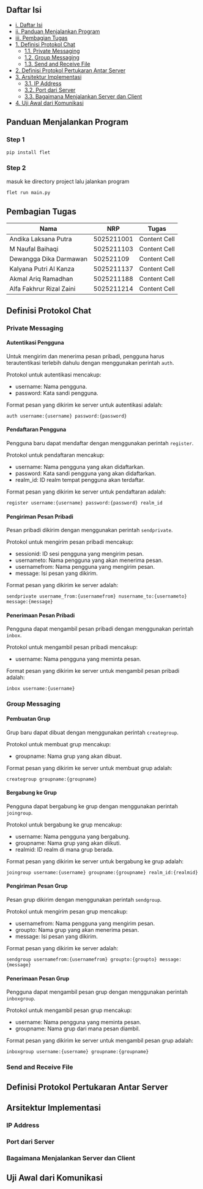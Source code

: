## Daftar Isi

- [i. Daftar Isi](#daftar-isi)
- [ii. Panduan Menjalankan Program](#panduan-menjalankan-program)
- [iii. Pembagian Tugas](#pembagian-tugas)
- [1. Definisi Protokol Chat](#definisi-protokol-chat)
  - [1.1. Private Messaging](#private-messaging)
  - [1.2. Group Messaging](#group-messaging)
  - [1.3. Send and Receive File](#send-and-receive-file)
- [2. Definisi Protokol Pertukaran Antar Server](#definisi-protokol-pertukaran-antar-server)
- [3. Arsitektur Implementasi](#arsitektur-implementasi)
  - [3.1. IP Address](#ip-address)
  - [3.2. Port dari Server](#port-dari-server)
  - [3.3. Bagaimana Menjalankan Server dan Client](#bagaimana-menjalankan-server-dan-client)
- [4. Uji Awal dari Komunikasi](#uji-awal-dari-komunikasi)

## Panduan Menjalankan Program

### Step 1
```python
pip install flet
```

### Step 2
masuk ke directory project lalu jalankan program
```python
flet run main.py
```

## Pembagian Tugas

| Nama  | NRP | Tugas |
| ------------- | ------------- | ------------- |
| Andika Laksana Putra  | 5025211001  | Content Cell  |
| M Naufal Baihaqi  | 5025211103  | Content Cell  |
| Dewangga Dika Darmawan  | 502521109  | Content Cell  |
| Kalyana Putri Al Kanza  | 5025211137  | Content Cell  |
| Akmal Ariq Ramadhan  | 5025211188  | Content Cell  |
| Alfa Fakhrur Rizal Zaini  | 5025211214  | Content Cell  |

## Definisi Protokol Chat 

### Private Messaging

#### Autentikasi Pengguna

Untuk mengirim dan menerima pesan pribadi, pengguna harus terautentikasi terlebih dahulu dengan menggunakan perintah `auth`.

Protokol untuk autentikasi mencakup:

- username: Nama pengguna.
- password: Kata sandi pengguna.

Format pesan yang dikirim ke server untuk autentikasi adalah:

```shell
auth username:{username} password:{password}
```

#### Pendaftaran Pengguna

Pengguna baru dapat mendaftar dengan menggunakan perintah `register`.

Protokol untuk pendaftaran mencakup:

- username: Nama pengguna yang akan didaftarkan.
- password: Kata sandi pengguna yang akan didaftarkan.
- realm_id: ID realm tempat pengguna akan terdaftar.

Format pesan yang dikirim ke server untuk pendaftaran adalah:

```shell
register username:{username} password:{password} realm_id
```

#### Pengiriman Pesan Pribadi

Pesan pribadi dikirim dengan menggunakan perintah `sendprivate`.

Protokol untuk mengirim pesan pribadi mencakup:

- sessionid: ID sesi pengguna yang mengirim pesan.
- usernameto: Nama pengguna yang akan menerima pesan.
- usernamefrom: Nama pengguna yang mengirim pesan.
- message: Isi pesan yang dikirim.

Format pesan yang dikirim ke server adalah:

```
sendprivate username_from:{usernamefrom} nusername_to:{usernameto} message:{message} 
```

#### Penerimaan Pesan Pribadi

Pengguna dapat mengambil pesan pribadi dengan menggunakan perintah `inbox`.

Protokol untuk mengambil pesan pribadi mencakup:

- username: Nama pengguna yang meminta pesan.

Format pesan yang dikirim ke server untuk mengambil pesan pribadi adalah:

```shell
inbox username:{username} 
```

### Group Messaging

#### Pembuatan Grup

Grup baru dapat dibuat dengan menggunakan perintah `creategroup`.

Protokol untuk membuat grup mencakup:

- groupname: Nama grup yang akan dibuat.

Format pesan yang dikirim ke server untuk membuat grup adalah:

```shell
creategroup groupname:{groupname} 
```

#### Bergabung ke Grup

Pengguna dapat bergabung ke grup dengan menggunakan perintah `joingroup`.

Protokol untuk bergabung ke grup mencakup:

- username: Nama pengguna yang bergabung.
- groupname: Nama grup yang akan diikuti.
- realmid: ID realm di mana grup berada.

Format pesan yang dikirim ke server untuk bergabung ke grup adalah:

```shell
joingroup username:{username} groupname:{groupname} realm_id:{realmid} 
```

#### Pengiriman Pesan Grup

Pesan grup dikirim dengan menggunakan perintah `sendgroup`.

Protokol untuk mengirim pesan grup mencakup:

- usernamefrom: Nama pengguna yang mengirim pesan.
- groupto: Nama grup yang akan menerima pesan.
- message: Isi pesan yang dikirim.

Format pesan yang dikirim ke server adalah:

```shell
sendgroup usernamefrom:{usernamefrom} groupto:{groupto} message:{message} 
```

#### Penerimaan Pesan Grup

Pengguna dapat mengambil pesan grup dengan menggunakan perintah `inboxgroup`.

Protokol untuk mengambil pesan grup mencakup:

- username: Nama pengguna yang meminta pesan.
- groupname: Nama grup dari mana pesan diambil.

Format pesan yang dikirim ke server untuk mengambil pesan grup adalah:

```shell
inboxgroup username:{username} groupname:{groupname} 
```

### Send and Receive File
## Definisi Protokol Pertukaran Antar Server
## Arsitektur Implementasi
### IP Address
### Port dari Server
### Bagaimana Menjalankan Server dan Client
## Uji Awal dari Komunikasi
